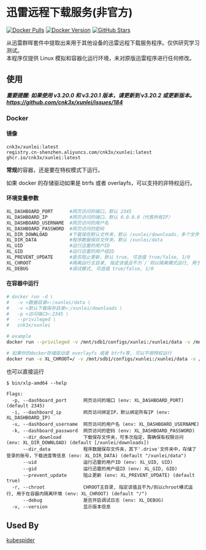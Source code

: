 # 迅雷远程下载服务(非官方)

[![Docker Pulls](https://img.shields.io/docker/pulls/cnk3x/xunlei.svg)](https://hub.docker.com/r/cnk3x/xunlei)
[![Docker Version](https://img.shields.io/docker/v/cnk3x/xunlei)](https://hub.docker.com/r/cnk3x/xunlei)
[![GitHub Stars](https://img.shields.io/github/stars/cnk3x/xunlei)](https://star-history.com/#cnk3x/xunlei&Date)

从迅雷群晖套件中提取出来用于其他设备的迅雷远程下载服务程序。仅供研究学习测试。 \
本程序仅提供 Linux 模拟和容器化运行环境，未对原版迅雷程序进行任何修改。

## 使用

***重要提醒: 如果使用 v3.20.0 和 v3.20.1 版本，请更新到 v3.20.2 或更新版本。 https://github.com/cnk3x/xunlei/issues/184***

### Docker

#### 镜像

```plain
cnk3x/xunlei:latest
registry.cn-shenzhen.aliyuncs.com/cnk3x/xunlei:latest
ghcr.io/cnk3x/xunlei:latest
```

**常规**的容器，还是要在特权模式下运行。

如果 docker 的存储驱动如果是 btrfs 或者 overlayfs，可以支持的非特权运行。

#### 环境变量参数

```bash
XL_DASHBOARD_PORT      #网页访问的端口，默认 2345
XL_DASHBOARD_IP        #网页访问的端口，默认 0.0.0.0（代表所有IP）
XL_DASHBOARD_USERNAME  #网页访问的用户名
XL_DASHBOARD_PASSWORD  #网页访问的密码
XL_DIR_DOWNLOAD        #下载保存默认文件夹，默认 /xunlei/downloads，多个文件夹用冒号:分隔
XL_DIR_DATA            #程序数据保存文件夹，默认 /xunlei/data
XL_UID                 #运行迅雷的用户ID
XL_GID                 #运行迅雷的用户组ID
XL_PREVENT_UPDATE      #是否阻止更新，默认 true, 可选值 true/false, 1/0
XL_CHROOT              #隔离运行主目录, 指定该值且不为`/`则以隔离模式运行, 用于在容器内隔离环境，容器内默认为 /xunlei，隔离模式运行需要特权模式(--privileged)，可以将该值设置为`/`来以非特权模式运行。非特权模式运行有条件，可以尝试失败后使用特权模式重新运行。
XL_DEBUG               #调试模式, 可选值 true/false, 1/0
```

#### 在容器中运行

```bash
# docker run -d \
#   -v <数据目录>:/xunlei/data \
#   -v <默认下载保存目录>:/xunlei/downloads \
#   -p <访问端口>:2345 \
#   --privileged \
#   cnk3x/xunlei

# example
docker run --privileged -v /mnt/sdb1/configs/xunlei:/xunlei/data -v /mnt/sdb1/downloads:/xunlei/downloads -p 2345:2345 cnk3x/xunlei

# 如果你的docker存储驱动是 overlayfs 或者 btrfs等, 可以不用特权运行
docker run -e XL_CHROOT=/ -v /mnt/sdb1/configs/xunlei:/xunlei/data -v /mnt/sdb1/downloads:/xunlei/downloads -p 2345:2345 cnk3x/xunlei

```

也可以直接运行

```plain
$ bin/xlp-amd64 --help

Flags:
  -p, --dashboard_port      网页访问的端口 (env: XL_DASHBOARD_PORT) (default 2345)
  -i, --dashboard_ip        网页访问绑定IP，默认绑定所有IP (env: XL_DASHBOARD_IP)
  -u, --dashboard_username  网页访问的用户名 (env: XL_DASHBOARD_USERNAME)
  -k, --dashboard_password  网页访问的密码 (env: XL_DASHBOARD_PASSWORD)
      --dir_download        下载保存文件夹，可多次指定，需确保有权限访问 (env: XL_DIR_DOWNLOAD) (default [/xunlei/downloads])
      --dir_data            程序数据保存文件夹，其下'.drive'文件夹中，存储了登录的账号，下载进度等信息 (env: XL_DIR_DATA) (default "/xunlei/data")
      --uid                 运行迅雷的用户ID (env: XL_UID, UID)
      --gid                 运行迅雷的用户组ID (env: XL_GID, GID)
      --prevent_update      阻止更新 (env: XL_PREVENT_UPDATE) (default true)
  -r, --chroot              CHROOT主目录, 指定该值且不为/则以chroot模式运行, 用于在容器内隔离环境 (env: XL_CHROOT) (default "/")
      --debug               是否开启调试日志 (env: XL_DEBUG)
  -v, --version             显示版本信息
```

## Used By

[kubespider](https://github.com/opennaslab/kubespider/blob/main/docs/zh/user_guide/thunder_install_config/README.md)
